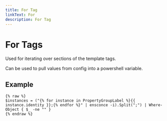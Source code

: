 ```yaml
---
title: For Tag
linkText: For
description: For Tag
---
```


# For Tags

Used for iterating over sections of the template tags.

Can be used to pull values from config into a powershell variable.

## Example

```text
{% raw %}
$instances = ("{% for instance in PropertyGroupLabel %}{{ instance.identity }};{% endfor %}" | ensconce -i).Split(";") | Where-Object { $_ -ne "" }
{% endraw %}
```
